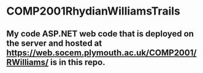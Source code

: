 # COMP2001RhydianWilliamsTrails
## My code ASP.NET web code that is deployed on the server and hosted at https://web.socem.plymouth.ac.uk/COMP2001/RWilliams/ is in this repo.
